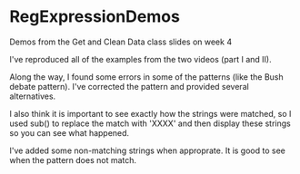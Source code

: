 RegExpressionDemos
==================

Demos from the Get and Clean Data class slides on week 4

I've reproduced all of the examples from the two videos (part I and II).

Along the way, I found some errors in some of the patterns (like the Bush debate pattern). I've corrected the pattern and provided several alternatives. 

I also think it is important to see exactly how the strings were matched, so I used sub() to replace the match with 'XXXX' and then display these strings so you can see what happened.

I've added some non-matching strings when approprate. It is good to see when the pattern does not match.


